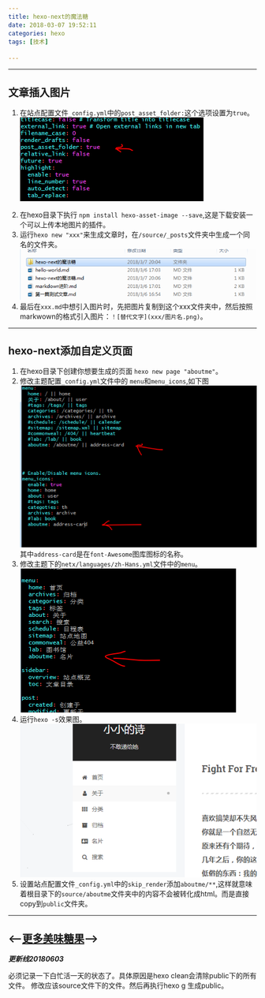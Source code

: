 ```yaml
---
title: hexo-next的魔法糖
date: 2018-03-07 19:52:11
categories: hexo
tags: [技术]  

---
```

___
## 文章插入图片
1. 在站点配置文件`_config.yml`中的`post_asset_folder:`这个选项设置为`true`。
![](hexo-next的魔法糖/zdpz.png)
<!-- more -->
2. 在hexo目录下执行 `npm install hexo-asset-image --save`,这是下载安装一个可以上传本地图片的插件。
3. 运行`hexo new "xxx"`来生成文章时，在`/source/_posts`文件夹中生成一个同名的文件夹。
![](hexo-next的魔法糖/wjj.png)
4. 最后在`xxx.md`中想引入图片时，先把图片复制到这个xxx文件夹中，然后按照markwown的格式引入图片：`！[替代文字](xxx/图片名.png)`。
___
## hexo-next添加自定义页面
1. 在hexo目录下创建你想要生成的页面	`hexo new page "aboutme"`。
2. 修改主题配置`_config.yml`文件中的 `menu`和`menu_icons`,如下图
![eg](hexo-next的魔法糖/menu.png)  
其中`address-card`是在`font-Awesome`图库图标的名称。
3. 修改主题下的`netx/languages/zh-Hans.yml`文件中的`menu`。
![](hexo-next的魔法糖/aboutme.png)
4. 运行`hexo -s`效果图。
![](hexo-next的魔法糖/xgt.png)
5. 设置站点配置文件`_config.yml`中的`skip_render`添加`aboutme/**`,这样就意味着根目录下的`source/aboutme`文件夹中的内容不会被转化成html。而是直接copy到`public`文件夹。
___
## <--[更多美味糖果](http://shenzekun.cn/hexo%E7%9A%84next%E4%B8%BB%E9%A2%98%E4%B8%AA%E6%80%A7%E5%8C%96%E9%85%8D%E7%BD%AE%E6%95%99%E7%A8%8B.html)-->

___更新线20180603___

必须记录一下白忙活一天的状态了。具体原因是hexo clean会清除public下的所有文件。
修改应该source文件下的文件。然后再执行hexo g 生成public。
